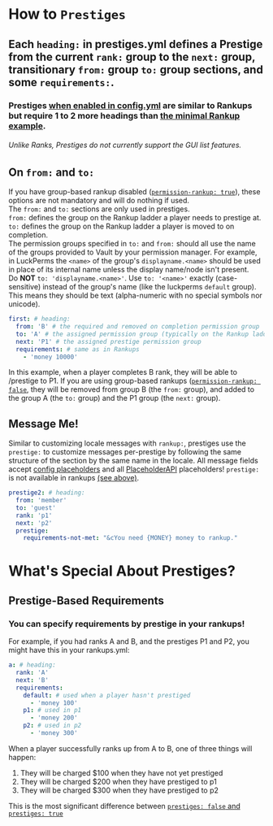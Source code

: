 # How to `Prestiges`
## Each `heading:` in prestiges.yml defines a Prestige from the current `rank:` group to the `next:` group, transitionary `from:` group `to:` group sections, and some `requirements:`.  
### Prestiges [when enabled in config.yml](https://github.com/okx-code/Rankup3/blob/master/src/main/resources/config.yml#L27-L35) are similar to Rankups but require 1 to 2 more headings than [the minimal Rankup example](#an-example-of-the-minimum-required-fields-with-a-default-configyml-and-non-empty-requirements).  
###### Unlike Ranks, Prestiges do not currently support the GUI list features.
## On `from:` and `to:`  
If you have group-based rankup disabled ([`permission-rankup: true`](https://github.com/okx-code/Rankup3/blob/master/src/main/resources/config.yml#L41-L47)), these options are not mandatory and will do nothing if used.  
The `from:` and `to:` sections are only used in prestiges.  
`from:` defines the group on the Rankup ladder a player needs to prestige at.  
`to:` defines the group on the Rankup ladder a player is moved to on completion.  
The permission groups specified in `to:` and `from:` should all use the name of the groups provided to Vault by your permission manager. For example, in LuckPerms the `<name>` of the group's `displayname.<name>` should be used in place of its internal name unless the display name/node isn't present.  
Do **NOT** `to: 'displayname.<name>'`. Use `to: '<name>'` exactly (case-sensitive) instead of the group's name (like the luckperms `default` group). This means they should be text (alpha-numeric with no special symbols nor unicode).
```yaml
first: # heading:
  from: 'B' # the required and removed on completion permission group
  to: 'A' # the assigned permission group (typically on the Rankup ladder)
  next: 'P1' # the assigned prestige permission group
  requirements: # same as in Rankups
    - 'money 10000'
```
In this example, when a player completes B rank, they will be able to /prestige to P1. If you are using group-based rankups ([`permission-rankup: false`](https://github.com/okx-code/Rankup3/blob/master/src/main/resources/config.yml#L41-L47), they will be removed from group B (the `from:` group), and added to the group A (the `to:` group) and the P1 group (the `next:` group).
## Message Me!
Similar to customizing locale messages with `rankup:`, prestiges use the `prestige:` to customize messages per-prestige by following the same structure of the section by the same name in the locale. All message fields accept [config placeholders](https://github.com/okx-code/Rankup3/wiki/Config-Placeholders) and all [PlaceholderAPI](https://github.com/PlaceholderAPI/PlaceholderAPI/wiki/Placeholders) placeholders! `prestige:` is not available in rankups [(see above)](#3-rankup).

```yaml
prestige2: # heading:
  from: 'member'
  to: 'guest'
  rank: 'p1'
  next: 'p2'
  prestige:
    requirements-not-met: "&cYou need {MONEY} money to rankup."
```
# What's Special About Prestiges?  
## Prestige-Based Requirements  
### You can specify requirements by prestige in your rankups!  
For example, if you had ranks A and B, and the prestiges P1 and P2, you might have this in your rankups.yml:  
```yaml
a: # heading:
  rank: 'A'
  next: 'B'
  requirements:
    default: # used when a player hasn't prestiged
      - 'money 100'
    p1: # used in p1
      - 'money 200'
    p2: # used in p2
      - 'money 300'
```
When a player successfully ranks up from A to B, one of three things will happen:  
1. They will be charged $100 when they have not yet prestiged  
2. They will be charged $200 when they have prestiged to p1  
3. They will be charged $300 when they have prestiged to p2

This is the most significant difference between [`prestiges: false` and `prestiges: true`](https://github.com/okx-code/Rankup3/blob/master/src/main/resources/config.yml#L41-L47)
